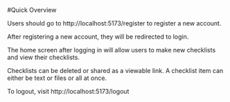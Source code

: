 #Quick Overview

Users should go to http://localhost:5173/register
to register a new account.

After registering a new account, they will be redirected to login.

The home screen after logging in will allow users to make new checklists and view their checklists.

Checklists can be deleted or shared as a viewable link.
A checklist item can either be text or files or all at once.

To logout, visit http://localhost:5173/logout

